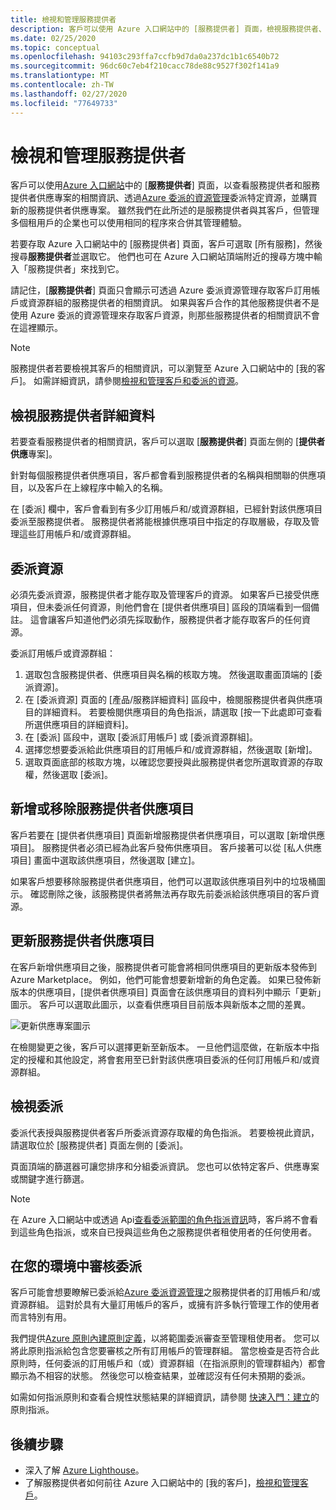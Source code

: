 ```yaml
---
title: 檢視和管理服務提供者
description: 客戶可以使用 Azure 入口網站中的 [服務提供者] 頁面，檢視服務提供者、服務提供者供應項目與委派的資源的相關資訊。
ms.date: 02/25/2020
ms.topic: conceptual
ms.openlocfilehash: 94103c293ffa7ccfb9d7da0a237dc1b1c6540b72
ms.sourcegitcommit: 96dc60c7eb4f210cacc78de88c9527f302f141a9
ms.translationtype: MT
ms.contentlocale: zh-TW
ms.lasthandoff: 02/27/2020
ms.locfileid: "77649733"
---
```

# <a name="view-and-manage-service-providers"></a>檢視和管理服務提供者

客戶可以使用[Azure 入口網站](https://portal.azure.com)中的 [**服務提供者**] 頁面，以查看服務提供者和服務提供者供應專案的相關資訊、透過[Azure 委派的資源管理](../concepts/azure-delegated-resource-management.md)委派特定資源，並購買新的服務提供者供應專案。 雖然我們在此所述的是服務提供者與其客戶，但管理多個租用戶的企業也可以使用相同的程序來合併其管理體驗。

若要存取 Azure 入口網站中的 [服務提供者] 頁面，客戶可選取 [所有服務]，然後搜尋**服務提供者**並選取它。 他們也可在 Azure 入口網站頂端附近的搜尋方塊中輸入「服務提供者」來找到它。

請記住，[**服務提供者**] 頁面只會顯示可透過 Azure 委派資源管理存取客戶訂用帳戶或資源群組的服務提供者的相關資訊。 如果與客戶合作的其他服務提供者不是使用 Azure 委派的資源管理來存取客戶資源，則那些服務提供者的相關資訊不會在這裡顯示。

> [!NOTE]
> 服務提供者若要檢視其客戶的相關資訊，可以瀏覽至 Azure 入口網站中的 [我的客戶]。 如需詳細資訊，請參閱[檢視和管理客戶和委派的資源](view-manage-customers.md)。

## <a name="view-service-provider-details"></a>檢視服務提供者詳細資料

若要查看服務提供者的相關資訊，客戶可以選取 [**服務提供者**] 頁面左側的 [**提供者供應**專案]。

針對每個服務提供者供應項目，客戶都會看到服務提供者的名稱與相關聯的供應項目，以及客戶在上線程序中輸入的名稱。

在 [委派] 欄中，客戶會看到有多少訂用帳戶和/或資源群組，已經針對該供應項目委派至服務提供者。 服務提供者將能根據供應項目中指定的存取層級，存取及管理這些訂用帳戶和/或資源群組。

## <a name="delegate-resources"></a>委派資源

必須先委派資源，服務提供者才能存取及管理客戶的資源。 如果客戶已接受供應項目，但未委派任何資源，則他們會在 [提供者供應項目] 區段的頂端看到一個備註。 這會讓客戶知道他們必須先採取動作，服務提供者才能存取客戶的任何資源。

委派訂用帳戶或資源群組：

1. 選取包含服務提供者、供應項目與名稱的核取方塊。 然後選取畫面頂端的 [委派資源]。
1. 在 [委派資源] 頁面的 [產品/服務詳細資料] 區段中，檢閱服務提供者與供應項目的詳細資料。 若要檢閱供應項目的角色指派，請選取 [按一下此處即可查看所選供應項目的詳細資料]。
1. 在 [委派] 區段中，選取 [委派訂用帳戶] 或 [委派資源群組]。
1. 選擇您想要委派給此供應項目的訂用帳戶和/或資源群組，然後選取 [新增]。
1. 選取頁面底部的核取方塊，以確認您要授與此服務提供者您所選取資源的存取權，然後選取 [委派]。

## <a name="add-or-remove-service-provider-offers"></a>新增或移除服務提供者供應項目

客戶若要在 [提供者供應項目] 頁面新增服務提供者供應項目，可以選取 [新增供應項目]。 服務提供者必須已經為此客戶發佈供應項目。 客戶接著可以從 [私人供應項目] 畫面中選取該供應項目，然後選取 [建立]。

如果客戶想要移除服務提供者供應項目，他們可以選取該供應項目列中的垃圾桶圖示。 確認刪除之後，該服務提供者將無法再存取先前委派給該供應項目的客戶資源。

## <a name="update-service-provider-offers"></a>更新服務提供者供應項目

在客戶新增供應項目之後，服務提供者可能會將相同供應項目的更新版本發佈到 Azure Marketplace。 例如，他們可能會想要新增新的角色定義。 如果已發佈新版本的供應項目，[提供者供應項目] 頁面會在該供應項目的資料列中顯示「更新」圖示。 客戶可以選取此圖示，以查看供應項目目前版本與新版本之間的差異。

 ![更新供應專案圖示](../media/update-offer.jpg)

在檢閱變更之後，客戶可以選擇更新至新版本。 一旦他們這麼做，在新版本中指定的授權和其他設定，將會套用至已針對該供應項目委派的任何訂用帳戶和/或資源群組。

## <a name="view-delegations"></a>檢視委派

委派代表授與服務提供者客戶所委派資源存取權的角色指派。 若要檢視此資訊，請選取位於 [服務提供者] 頁面左側的 [委派]。

頁面頂端的篩選器可讓您排序和分組委派資訊。 您也可以依特定客戶、供應專案或關鍵字進行篩選。

> [!NOTE]
> 在 Azure 入口網站中或透過 Api[查看委派範圍的角色指派資訊](../../role-based-access-control/role-assignments-list-portal.md#list-role-assignments-at-a-scope)時，客戶將不會看到這些角色指派，或來自已授與這些角色之服務提供者租使用者的任何使用者。

## <a name="audit-delegations-in-your-environment"></a>在您的環境中審核委派

客戶可能會想要瞭解已委派給[Azure 委派資源管理](../concepts/azure-delegated-resource-management.md)之服務提供者的訂用帳戶和/或資源群組。 這對於具有大量訂用帳戶的客戶，或擁有許多執行管理工作的使用者而言特別有用。

我們提供[Azure 原則內建原則定義](../../governance/policy/samples/built-in-policies.md#lighthouse)，以將範圍委派審查至管理租使用者。 您可以將此原則指派給包含您要審核之所有訂用帳戶的管理群組。 當您檢查是否符合此原則時，任何委派的訂用帳戶和（或）資源群組（在指派原則的管理群組內）都會顯示為不相容的狀態。 然後您可以檢查結果，並確認沒有任何未預期的委派。

如需如何指派原則和查看合規性狀態結果的詳細資訊，請參閱 [快速入門：建立](../../governance/policy/assign-policy-portal.md)的原則指派。

## <a name="next-steps"></a>後續步驟
 
- 深入了解 [Azure Lighthouse](../overview.md)。
- 了解服務提供者如何前往 Azure 入口網站中的 [我的客戶]，[檢視和管理客戶](view-manage-customers.md)。